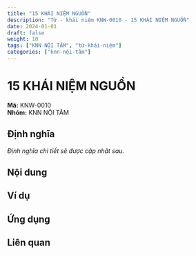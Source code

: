 ```yaml
---
title: "15 KHÁI NIỆM NGUỒN"
description: "Từ - khái niệm KNW-0010 - 15 KHÁI NIỆM NGUỒN"
date: 2024-01-01
draft: false
weight: 10
tags: ["KNN NỘI TÂM", "từ-khái-niệm"]
categories: ["knn-nội-tâm"]
---
```


# 15 KHÁI NIỆM NGUỒN

**Mã:** KNW-0010  
**Nhóm:** KNN NỘI TÂM

## Định nghĩa

*Định nghĩa chi tiết sẽ được cập nhật sau.*

## Nội dung

<!-- Nội dung chi tiết sẽ được điền vào đây -->

## Ví dụ

<!-- Ví dụ minh họa -->

## Ứng dụng

<!-- Cách ứng dụng từ/khái niệm này trong thực tế -->

## Liên quan

<!-- Các từ/khái niệm liên quan khác -->
